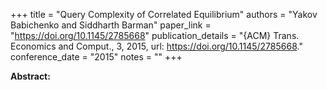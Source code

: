 +++
title = "Query Complexity of Correlated Equilibrium"
authors = "Yakov Babichenko and Siddharth Barman"
paper_link = "https://doi.org/10.1145/2785668"
publication_details = "{ACM} Trans. Economics and Comput., 3, 2015, url: <a href='https://doi.org/10.1145/2785668' target='_blank'>https://doi.org/10.1145/2785668</a>."
conference_date = "2015"
notes = ""
+++

<b>Abstract:</b>
